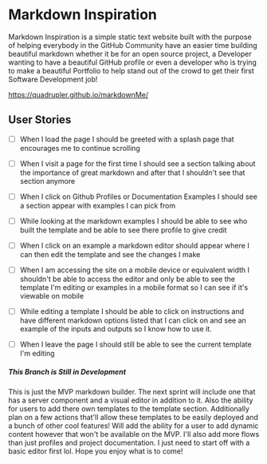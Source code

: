 # Markdown Inspiration

Markdown Inspiration is a simple static text website built with the purpose of helping everybody in the GitHub Community have an easier time building beautiful markdown whether it be for an open source project, a Developer wanting to have a beautiful GitHub profile or even a developer who is trying to make a beautiful Portfolio to help stand out of the crowd to get their first Software Development job!

https://quadrupler.github.io/markdownMe/


## User Stories

- [ ] When I load the page I should be greeted with a splash page that encourages me to continue scrolling

- [ ] When I visit a page for the first time I should see a section talking about the importance of great markdown and after that I shouldn't see that section anymore

- [ ] When I click on Github Profiles or Documentation Examples I should see a section appear with examples I can pick from

- [ ] While looking at the markdown examples I should be able to see who built the template and be able to see there profile to give credit

- [ ] When I click on an example a markdown editor should appear where I can then edit the template and see the changes I make

- [ ] When I am accessing the site on a mobile device or equivalent width I shouldn't be able to access the editor and only be able to see the template I'm editing or examples in a mobile format so I can see if it's viewable on mobile

- [ ] While editing a template I should be able to click on instructions and have different markdown options listed that I can click on and see an example of the inputs and outputs so I know how to use it.

- [ ] When I leave the page I should still be able to see the current template I'm editing

##### This Branch is Still in Development

This is just the MVP markdown builder. The next sprint will include one that has a server component and a visual editor in addition to it. Also the ability for users to add there own templates to the template section. Additionally plan on a few actions that'll allow these templates to be easily deployed and a bunch of other cool features! Will add the ability for a user to add dynamic content however that won't be available on the MVP. I'll also add more flows than just profiles and project documentation. I just need to start off with a basic editor first lol. Hope you enjoy what is to come!
